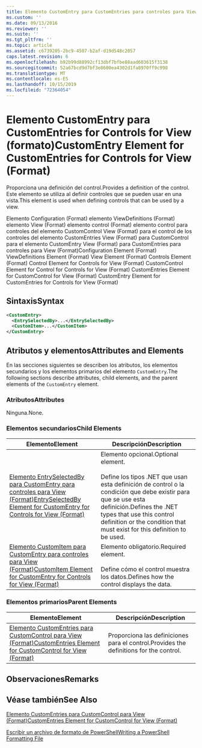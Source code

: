 ```yaml
---
title: Elemento CustomEntry para CustomEntries para controles para View (Format) | Microsoft Docs
ms.custom: ''
ms.date: 09/13/2016
ms.reviewer: ''
ms.suite: ''
ms.tgt_pltfrm: ''
ms.topic: article
ms.assetid: c6739205-2bc9-4507-b2af-d19d548c2057
caps.latest.revision: 6
ms.openlocfilehash: b92b99d88992cf13dbf7bfbe88aad603615f3138
ms.sourcegitcommit: 52a67bcd9d7bf3e8600ea4302d1fa8970ff9c998
ms.translationtype: MT
ms.contentlocale: es-ES
ms.lasthandoff: 10/15/2019
ms.locfileid: "72364054"
---
```

# <a name="customentry-element-for-customentries-for-controls-for-view-format"></a><span data-ttu-id="01392-102">Elemento CustomEntry para CustomEntries for Controls for View (formato)</span><span class="sxs-lookup"><span data-stu-id="01392-102">CustomEntry Element for CustomEntries for Controls for View (Format)</span></span>

<span data-ttu-id="01392-103">Proporciona una definición del control.</span><span class="sxs-lookup"><span data-stu-id="01392-103">Provides a definition of the control.</span></span> <span data-ttu-id="01392-104">Este elemento se utiliza al definir controles que se pueden usar en una vista.</span><span class="sxs-lookup"><span data-stu-id="01392-104">This element is used when defining controls that can be used by a view.</span></span>

<span data-ttu-id="01392-105">Elemento Configuration (Format) elemento ViewDefinitions (Format) elemento View (Format) elemento control (Format) elemento control para controles del elemento CustomControl View (Format) para el control de los controles del elemento CustomEntries View (Format) para CustomControl para el elemento CustomEntry View (Format) para CustomEntries para controles para View (Format)</span><span class="sxs-lookup"><span data-stu-id="01392-105">Configuration Element (Format) ViewDefinitions Element (Format) View Element (Format) Controls Element (Format) Control Element for Controls for View (Format) CustomControl Element for Control for Controls for View (Format) CustomEntries Element for CustomControl for View (Format) CustomEntry Element for CustomEntries for Controls for View (Format)</span></span>

## <a name="syntax"></a><span data-ttu-id="01392-106">Sintaxis</span><span class="sxs-lookup"><span data-stu-id="01392-106">Syntax</span></span>

```xml
<CustomEntry>
  <EntrySelectedBy>...</EntrySelectedBy>
  <CustomItem>...</CustomItem>
</CustomEntry>
```

## <a name="attributes-and-elements"></a><span data-ttu-id="01392-107">Atributos y elementos</span><span class="sxs-lookup"><span data-stu-id="01392-107">Attributes and Elements</span></span>

<span data-ttu-id="01392-108">En las secciones siguientes se describen los atributos, los elementos secundarios y los elementos primarios del elemento `CustomEntry`.</span><span class="sxs-lookup"><span data-stu-id="01392-108">The following sections describe attributes, child elements, and the parent elements of the `CustomEntry` element.</span></span>

### <a name="attributes"></a><span data-ttu-id="01392-109">Atributos</span><span class="sxs-lookup"><span data-stu-id="01392-109">Attributes</span></span>

<span data-ttu-id="01392-110">Ninguna.</span><span class="sxs-lookup"><span data-stu-id="01392-110">None.</span></span>

### <a name="child-elements"></a><span data-ttu-id="01392-111">Elementos secundarios</span><span class="sxs-lookup"><span data-stu-id="01392-111">Child Elements</span></span>

|<span data-ttu-id="01392-112">Elemento</span><span class="sxs-lookup"><span data-stu-id="01392-112">Element</span></span>|<span data-ttu-id="01392-113">Descripción</span><span class="sxs-lookup"><span data-stu-id="01392-113">Description</span></span>|
|-------------|-----------------|
|[<span data-ttu-id="01392-114">Elemento EntrySelectedBy para CustomEntry para controles para View (Format)</span><span class="sxs-lookup"><span data-stu-id="01392-114">EntrySelectedBy Element for CustomEntry for Controls for View (Format)</span></span>](./entryselectedby-element-for-customentry-for-controls-for-view-format.md)|<span data-ttu-id="01392-115">Elemento opcional.</span><span class="sxs-lookup"><span data-stu-id="01392-115">Optional element.</span></span><br /><br /> <span data-ttu-id="01392-116">Define los tipos .NET que usan esta definición de control o la condición que debe existir para que se use esta definición.</span><span class="sxs-lookup"><span data-stu-id="01392-116">Defines the .NET types that use this control definition or the condition that must exist for this definition to be used.</span></span>|
|[<span data-ttu-id="01392-117">Elemento CustomItem para CustomEntry para controles para View (Format)</span><span class="sxs-lookup"><span data-stu-id="01392-117">CustomItem Element for CustomEntry for Controls for View (Format)</span></span>](./customitem-element-for-customentry-for-controls-for-view-format.md)|<span data-ttu-id="01392-118">Elemento obligatorio.</span><span class="sxs-lookup"><span data-stu-id="01392-118">Required element.</span></span><br /><br /> <span data-ttu-id="01392-119">Define cómo el control muestra los datos.</span><span class="sxs-lookup"><span data-stu-id="01392-119">Defines how the control displays the data.</span></span>|

### <a name="parent-elements"></a><span data-ttu-id="01392-120">Elementos primarios</span><span class="sxs-lookup"><span data-stu-id="01392-120">Parent Elements</span></span>

|<span data-ttu-id="01392-121">Elemento</span><span class="sxs-lookup"><span data-stu-id="01392-121">Element</span></span>|<span data-ttu-id="01392-122">Descripción</span><span class="sxs-lookup"><span data-stu-id="01392-122">Description</span></span>|
|-------------|-----------------|
|[<span data-ttu-id="01392-123">Elemento CustomEntries para CustomControl para View (Format)</span><span class="sxs-lookup"><span data-stu-id="01392-123">CustomEntries Element for CustomControl for View (Format)</span></span>](./customentries-element-for-customcontrol-for-view-format.md)|<span data-ttu-id="01392-124">Proporciona las definiciones para el control.</span><span class="sxs-lookup"><span data-stu-id="01392-124">Provides the definitions for the control.</span></span>|

## <a name="remarks"></a><span data-ttu-id="01392-125">Observaciones</span><span class="sxs-lookup"><span data-stu-id="01392-125">Remarks</span></span>

## <a name="see-also"></a><span data-ttu-id="01392-126">Véase también</span><span class="sxs-lookup"><span data-stu-id="01392-126">See Also</span></span>

[<span data-ttu-id="01392-127">Elemento CustomEntries para CustomControl para View (Format)</span><span class="sxs-lookup"><span data-stu-id="01392-127">CustomEntries Element for CustomControl for View (Format)</span></span>](./customentries-element-for-customcontrol-for-view-format.md)

[<span data-ttu-id="01392-128">Escribir un archivo de formato de PowerShell</span><span class="sxs-lookup"><span data-stu-id="01392-128">Writing a PowerShell Formatting File</span></span>](./writing-a-powershell-formatting-file.md)
